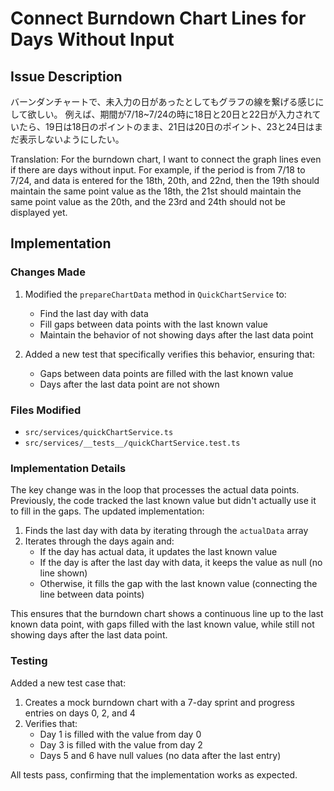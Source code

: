 # Connect Burndown Chart Lines for Days Without Input

## Issue Description
バーンダンチャートで、未入力の日があったとしてもグラフの線を繋げる感じにして欲しい。
例えば、期間が7/18~7/24の時に18日と20日と22日が入力されていたら、19日は18日のポイントのまま、21日は20日のポイント、23と24日はまだ表示しないようにしたい。

Translation:
For the burndown chart, I want to connect the graph lines even if there are days without input. For example, if the period is from 7/18 to 7/24, and data is entered for the 18th, 20th, and 22nd, then the 19th should maintain the same point value as the 18th, the 21st should maintain the same point value as the 20th, and the 23rd and 24th should not be displayed yet.

## Implementation

### Changes Made
1. Modified the `prepareChartData` method in `QuickChartService` to:
   - Find the last day with data
   - Fill gaps between data points with the last known value
   - Maintain the behavior of not showing days after the last data point

2. Added a new test that specifically verifies this behavior, ensuring that:
   - Gaps between data points are filled with the last known value
   - Days after the last data point are not shown

### Files Modified
- `src/services/quickChartService.ts`
- `src/services/__tests__/quickChartService.test.ts`

### Implementation Details
The key change was in the loop that processes the actual data points. Previously, the code tracked the last known value but didn't actually use it to fill in the gaps. The updated implementation:

1. Finds the last day with data by iterating through the `actualData` array
2. Iterates through the days again and:
   - If the day has actual data, it updates the last known value
   - If the day is after the last day with data, it keeps the value as null (no line shown)
   - Otherwise, it fills the gap with the last known value (connecting the line between data points)

This ensures that the burndown chart shows a continuous line up to the last known data point, with gaps filled with the last known value, while still not showing days after the last data point.

### Testing
Added a new test case that:
1. Creates a mock burndown chart with a 7-day sprint and progress entries on days 0, 2, and 4
2. Verifies that:
   - Day 1 is filled with the value from day 0
   - Day 3 is filled with the value from day 2
   - Days 5 and 6 have null values (no data after the last entry)

All tests pass, confirming that the implementation works as expected.